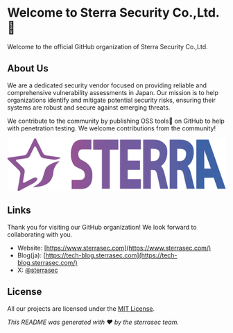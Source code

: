 # Welcome to Sterra Security Co.,Ltd. 👋

Welcome to the official GitHub organization of Sterra Security Co.,Ltd.

## About Us

We are a dedicated security vendor focused on providing reliable and comprehensive vulnerability assessments in Japan. 
Our mission is to help organizations identify and mitigate potential security risks, ensuring their systems are robust and secure against emerging threats.

We contribute to the community by publishing OSS tools🔧 on GitHub to help with penetration testing.
We welcome contributions from the community! 

<p align="center">
  <img src="./img/logo.png" />
</p>

## Links

Thank you for visiting our GitHub organization! We look forward to collaborating with you.

- Website: [https://www.sterrasec.com](https://www.sterrasec.com/)
- Blog(ja): [https://tech-blog.sterrasec.com](https://tech-blog.sterrasec.com/)
- X: [@sterrasec](https://x.com/sterrasec)

## License

All our projects are licensed under the [MIT License](https://github.com/sterrasec/.github/blob/main/LICENSE).

*This README was generated with ❤️ by the sterrasec team.*
